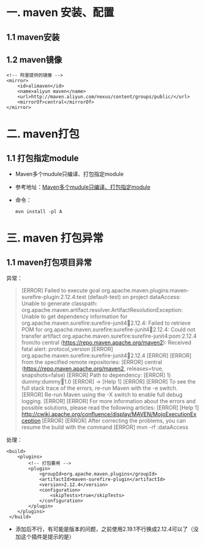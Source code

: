 # 一. maven 安装、配置

## 1.1 maven安装

## 1.2 maven镜像

```
<!-- 阿里提供的镜像 -->
<mirror>
    <id>alimaven</id>
	<name>aliyun maven</name>
	<url>http://maven.aliyun.com/nexus/content/groups/public/</url>
	<mirrorOf>central</mirrorOf>        
</mirror>
```



# 二. maven打包

## 1.1 打包指定module
- Maven多个mudule只编译、打包指定module

- 参考地址：[Maven多个mudule只编译、打包指定module](https://blog.csdn.net/fqwgc8/article/details/50517821)
- 命令：
  ```shell
  mvn install -pl A
  ```

# 三. maven 打包异常

## 1.1 maven打包项目异常

异常：

>[ERROR] Failed to execute goal org.apache.maven.plugins:maven-surefire-plugin:2.12.4:test (default-test) on project dataAccess: Unable to generate classpath: org.apache.maven.artifact.resolver.ArtifactResolutionException: Unable to get dependency information for org.apache.maven.surefire:surefire-junit4:jar:2.12.4: Failed to retrieve POM for org.apache.maven.surefire:surefire-junit4:jar:2.12.4: Could not transfer artifact org.apache.maven.surefire:surefire-junit4:pom:2.12.4 from/to central (https://repo.maven.apache.org/maven2): Received fatal alert: protocol_version
>[ERROR] org.apache.maven.surefire:surefire-junit4:jar:2.12.4
>[ERROR] 
>[ERROR] from the specified remote repositories:
>[ERROR] central (https://repo.maven.apache.org/maven2, releases=true, snapshots=false)
>[ERROR] Path to dependency:
>[ERROR] 1) dummy:dummy:jar:1.0
>[ERROR] -> [Help 1]
>[ERROR] 
>[ERROR] To see the full stack trace of the errors, re-run Maven with the -e switch.
>[ERROR] Re-run Maven using the -X switch to enable full debug logging.
>[ERROR] 
>[ERROR] For more information about the errors and possible solutions, please read the following articles:
>[ERROR] [Help 1] http://cwiki.apache.org/confluence/display/MAVEN/MojoExecutionException
>[ERROR] 
>[ERROR] After correcting the problems, you can resume the build with the command
>[ERROR]   mvn <goals> -rf :dataAccess

处理：
```
<build>
    <plugins>
        <!-- 打包要用 -->
        <plugin>
            <groupId>org.apache.maven.plugins</groupId>
            <artifactId>maven-surefire-plugin</artifactId>
            <version>2.12.4</version>
            <configuration>
                <skipTests>true</skipTests>
            </configuration>
        </plugin>
    </plugins>
 </build>
```
- 添加后不行，有可能是版本的问题，之前使用2.19.1不行换成2.12.4可以了（没加这个插件是提示的是）



